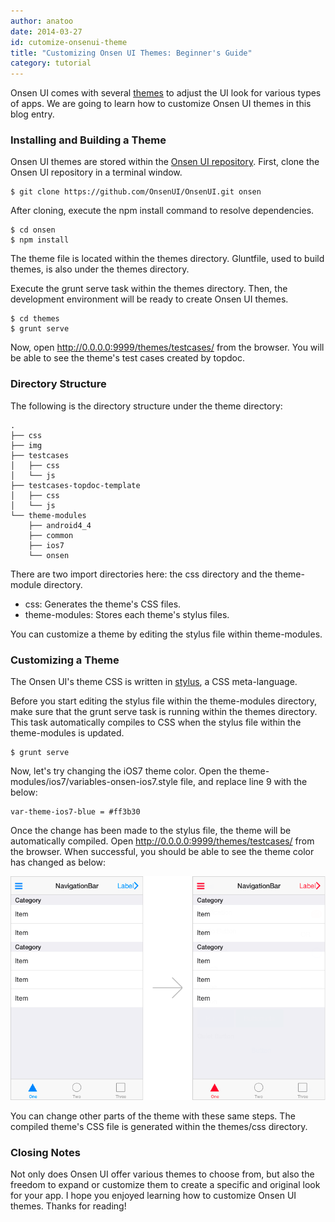 ```yaml
---
author: anatoo
date: 2014-03-27
id: cutomize-onsenui-theme
title: "Customizing Onsen UI Themes: Beginner's Guide"
category: tutorial
---
```


Onsen UI comes with several <a href="http://onsenui.io/themes/">themes</a> to adjust the UI look for various types of apps.
We are going to learn how to customize Onsen UI themes in this blog entry.


### Installing and Building a Theme

Onsen UI themes are stored within the <a href="https://github.com/OnsenUI/OnsenUI">Onsen UI repository</a>. First, clone the Onsen UI repository in a terminal window.

    $ git clone https://github.com/OnsenUI/OnsenUI.git onsen

After cloning, execute the npm install command to resolve dependencies.

    $ cd onsen
    $ npm install

The theme file is located within the themes directory. Gluntfile, used to build themes, is also under the themes directory.

Execute the grunt serve task within the themes directory. Then, the development environment will be ready to create Onsen UI themes.

    $ cd themes
    $ grunt serve

Now, open http://0.0.0.0:9999/themes/testcases/ from the browser. You will be able to see the theme's test cases created by topdoc.


### Directory Structure

The following is the directory structure under the theme directory:

    .
    ├── css
    ├── img
    ├── testcases
    │   ├── css
    │   └── js
    ├── testcases-topdoc-template
    │   ├── css
    │   └── js
    └── theme-modules
        ├── android4_4
        ├── common
        ├── ios7
        └── onsen

There are two import directories here: the css directory and the theme-module directory. 

 * css: Generates the theme's CSS files.
 * theme-modules: Stores each theme's stylus files.

You can customize a theme by editing the stylus file within theme-modules.


### Customizing a Theme

The Onsen UI's theme CSS is written in <a href="http://learnboost.github.io/stylus/">stylus</a>, a CSS meta-language.

Before you start editing the stylus file within the theme-modules directory, make sure that the grunt serve task is running within the themes directory. This task automatically compiles to CSS when the stylus file within the theme-modules is updated.

    $ grunt serve

Now, let's try changing the iOS7 theme color. Open the theme-modules/ios7/variables-onsen-ios7.style file, and replace line 9 with the below:

    var-theme-ios7-blue = #ff3b30

Once the change has been made to the stylus file, the theme will be automatically compiled. Open http://0.0.0.0:9999/themes/testcases/ from the browser. When successful, you should be able to see the theme color has changed as below:

![customize](/blog/content/images/2014/Apr/theme-2.png)

You can change other parts of the theme with these same steps. The compiled theme's CSS file is generated within the themes/css directory.


### Closing Notes

Not only does Onsen UI offer various themes to choose from, but also the freedom to expand or customize them to create a specific and original look for your app. I hope you enjoyed learning how to customize Onsen UI themes. Thanks for reading!
